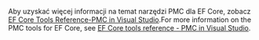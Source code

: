 <span data-ttu-id="3a5c2-101">Aby uzyskać więcej informacji na temat narzędzi PMC dla EF Core, zobacz [EF Core Tools Reference-PMC in Visual Studio](/ef/core/miscellaneous/cli/powershell).</span><span class="sxs-lookup"><span data-stu-id="3a5c2-101">For more information on the PMC tools for EF Core, see [EF Core tools reference - PMC in Visual Studio](/ef/core/miscellaneous/cli/powershell).</span></span>
